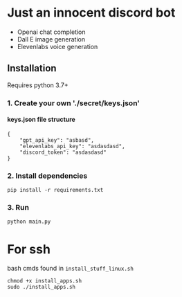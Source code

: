 # Just an innocent discord bot
- Openai chat completion
- Dall E image generation
- Elevenlabs voice generation

## Installation
Requires python 3.7+

### 1. Create your own './secret/keys.json'

#### keys.json file structure

```
{
    "gpt_api_key": "asbasd",
    "elevenlabs_api_key": "asdasdasd",
    "discord_token": "asdasdasd"
}

```

### 2. Install dependencies

```
pip install -r requirements.txt
```

### 3. Run

```
python main.py
```

# For ssh
bash cmds found in `install_stuff_linux.sh`
```
chmod +x install_apps.sh
sudo ./install_apps.sh
```


